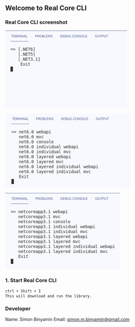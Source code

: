 ## Welcome to Real Core CLI

### Real Core CLI screenshot

![alt text](https://github.com/simonbinyamin/RealCoreCLI/raw/master/ic/cli0.png)

![alt text](https://github.com/simonbinyamin/RealCoreCLI/raw/master/ic/cli1.png)

![alt text](https://github.com/simonbinyamin/RealCoreCLI/raw/master/ic/cli2.png)



### 1. Start Real Core CLI

```
ctrl + Shift + I
This will download and run the library.
```


 
### Developer

Name: Simon Binyamin
Email: simon.m.binyamin@gmail.com

